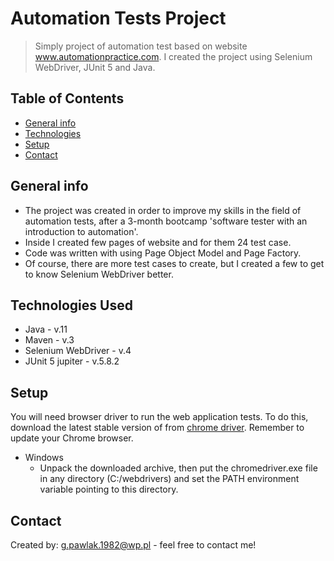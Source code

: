 # Automation Tests Project
> Simply project of automation test based on website www.automationpractice.com.
> I created the project using Selenium WebDriver, JUnit 5 and Java. 
 


## Table of Contents

* [General info](#general-info)
* [Technologies](#technologies)
* [Setup](#setup)
* [Contact](#contact)



## General info
* The project was created in order to improve my skills in the field of automation tests, after a 3-month bootcamp 'software tester with an introduction to automation'. 
* Inside I created few pages of website and for them 24 test case.
* Code was written with using Page Object Model and Page Factory.
* Of course, there are more test cases to create, but I created a few to get to know Selenium WebDriver better.



## Technologies Used
* Java - v.11
* Maven - v.3
* Selenium WebDriver - v.4
* JUnit 5 jupiter - v.5.8.2


## Setup

You will need browser driver to run the web application tests.
To do this, download the latest stable version of from [chrome driver](https://chromedriver.chromium.org/downloads).
Remember to update your Chrome browser.
* Windows
   * Unpack the downloaded archive, then put the chromedriver.exe file in any directory (C:/webdrivers) and set the PATH environment variable pointing to this directory.
  

## Contact

Created by: g.pawlak.1982@wp.pl - feel free to contact me!